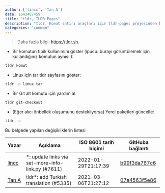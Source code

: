 ```yaml
---
author: ['lincc', 'Tan A']
date: 1643487459
title: "tldr, TLDR Pages"
description: "tldr, Komut satırı araçları için tldr-pages projesinden basit yardım sayfaları görüntüler."
categories: "common"
---
```

> Daha fazla bilgi: <https://tldr.sh>.

- Bir komutun tipik kullanımını göster (ipucu: burayı görüntülemek için kullandığınız komutun aynısı!):

```bash
tldr komut
```

- Linux için tar tldr sayfasını göster:

```bash
tldr -p linux tar
```

- Bir Git alt komutu için yardım al:

```bash
tldr git-checkout
```

- (Eğer alıcı önbellek oluşumunu destekliyorsa) Yerel paketleri güncelle:

```bash
tldr -u
```
Bu belgede yapılan değişikliklerin listesi


Yazar | Açıklama | ISO 8601 tarih biçimi | GitHuba bağlantı
------|-----|-----|-----
[lincc](mailto:46962923+blueskyson@users.noreply.github.com) | *: update links via set-more-info-link.py (#7611) | 2022-01-29T21:17:39 | [b99f3da787c6](https://github.com/tldr-pages/tldr/commit/b99f3da787c6f43a545b9cb5ebd8265b1367fbc4)
[Tan A](mailto:40173707+Yutyo@users.noreply.github.com) | tldr*: add Turkish translation (#5335) | 2021-03-06T21:27:12 | [07a4563f5e86](https://github.com/tldr-pages/tldr/commit/07a4563f5e86dc1edf9bfd9196bc348d79a20882)

